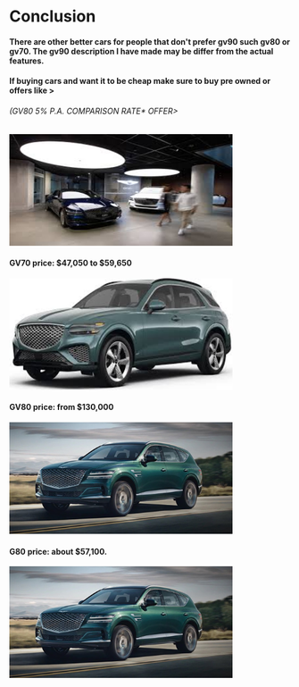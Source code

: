 <h1> Conclusion</h1>
<h4> There are other better cars for people that don't prefer gv90 such gv80 or gv70. The gv90 description I have made may be differ from the actual features.</h4>
<h4> If buying cars and want it to be cheap make sure to buy pre owned or offers like ></h4>
<h6>(GV80 5% P.A.
COMPARISON RATE* OFFER> </h6>
<img src="prefer" width="400" height="200" />

<h4> GV70 price: $47,050 to  $59,650</h4>

<img src="gv70 yoo" width="400" height="200" />

<h4> GV80 price: from $130,000 </h4>

<img src="gv80 for once" width="400" height="200" />

<h4> G80 price: about $57,100.</h4>


<img src="gv80 for once" width="400" height="200" />

